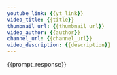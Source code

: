```yaml
---
youtube_link: {{yt_link}}
video_title: {{title}}
thumbnail_url: {{thumbnail_url}}
video_author: {{author}}
channel_url: {{channel_url}}
video_description: {{description}}
---
```


{{prompt_response}}